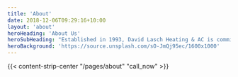 ```yaml
---
title: 'About'
date: 2018-12-06T09:29:16+10:00
layout: 'about'
heroHeading: 'About Us'
heroSubHeading: "Established in 1993, David Lasch Heating & AC is committed to provide ultimate comfort for residences and light commercial properties."
heroBackground: 'https://source.unsplash.com/sO-JmQj95ec/1600x1000'
---
```



<div>
  {{< content-strip-center "/pages/about" "call_now" >}}
</div>

